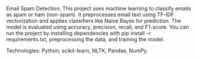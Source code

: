 Email Spam Detection:
This project uses machine learning to classify emails as spam or ham (non-spam). It preprocesses email text using TF-IDF vectorization and applies classifiers like Naive Bayes for prediction. The model is evaluated using accuracy, precision, recall, and F1-score. You can run the project by installing dependencies with pip install -r requirements.txt, preprocessing the data, and training the model.

Technologies: Python, scikit-learn, NLTK, Pandas, NumPy.
